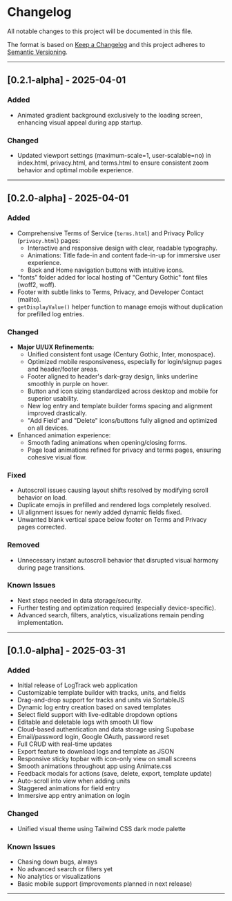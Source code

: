 # Changelog

All notable changes to this project will be documented in this file.

The format is based on [Keep a Changelog](https://keepachangelog.com/en/1.0.0/) and this project adheres to [Semantic Versioning](https://semver.org/).

---

## [0.2.1-alpha] - 2025-04-01
### Added
- Animated gradient background exclusively to the loading screen, enhancing visual appeal during app startup.

### Changed
- Updated viewport settings (maximum-scale=1, user-scalable=no) in index.html, privacy.html, and terms.html to ensure consistent zoom behavior and optimal mobile experience.

---

## [0.2.0-alpha] - 2025-04-01

### Added
- Comprehensive Terms of Service (`terms.html`) and Privacy Policy (`privacy.html`) pages:
    - Interactive and responsive design with clear, readable typography.
    - Animations: Title fade-in and content fade-in-up for immersive user experience.
    - Back and Home navigation buttons with intuitive icons.
- "fonts" folder added for local hosting of "Century Gothic" font files (woff2, woff).
- Footer with subtle links to Terms, Privacy, and Developer Contact (mailto).
- `getDisplayValue()` helper function to manage emojis without duplication for prefilled log entries.

### Changed
- **Major UI/UX Refinements:**
    - Unified consistent font usage (Century Gothic, Inter, monospace).
    - Optimized mobile responsiveness, especially for login/signup pages and header/footer areas.
    - Footer aligned to header's dark-gray design, links underline smoothly in purple on hover.
    - Button and icon sizing standardized across desktop and mobile for superior usability.
    - New log entry and template builder forms spacing and alignment improved drastically.
    - "Add Field" and "Delete" icons/buttons fully aligned and optimized on all devices.
- Enhanced animation experience:
    - Smooth fading animations when opening/closing forms.
    - Page load animations refined for privacy and terms pages, ensuring cohesive visual flow.

### Fixed
- Autoscroll issues causing layout shifts resolved by modifying scroll behavior on load.
- Duplicate emojis in prefilled and rendered logs completely resolved.
- UI alignment issues for newly added dynamic fields fixed.
- Unwanted blank vertical space below footer on Terms and Privacy pages corrected.

### Removed
- Unnecessary instant autoscroll behavior that disrupted visual harmony during page transitions.

### Known Issues
- Next steps needed in data storage/security.
- Further testing and optimization required (especially device-specific).
- Advanced search, filters, analytics, visualizations remain pending implementation.

---

## [0.1.0-alpha] - 2025-03-31
### Added
- Initial release of LogTrack web application
- Customizable template builder with tracks, units, and fields
- Drag-and-drop support for tracks and units via SortableJS
- Dynamic log entry creation based on saved templates
- Select field support with live-editable dropdown options
- Editable and deletable logs with smooth UI flow
- Cloud-based authentication and data storage using Supabase
- Email/password login, Google OAuth, password reset
- Full CRUD with real-time updates
- Export feature to download logs and template as JSON
- Responsive sticky topbar with icon-only view on small screens
- Smooth animations throughout app using Animate.css
- Feedback modals for actions (save, delete, export, template update)
- Auto-scroll into view when adding units
- Staggered animations for field entry
- Immersive app entry animation on login

### Changed
- Unified visual theme using Tailwind CSS dark mode palette

### Known Issues
- Chasing down bugs, always
- No advanced search or filters yet
- No analytics or visualizations
- Basic mobile support (improvements planned in next release)

---